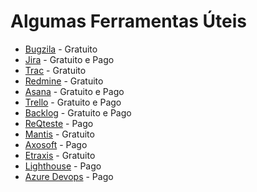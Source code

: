 # Algumas Ferramentas Úteis

* [Bugzila](https://www.bugzilla.org/) - Gratuito
* [Jira](https://www.atlassian.com/br/software/jira) - Gratuito e Pago
* [Trac](https://trac.edgewall.org/) - Gratuito
* [Redmine](https://www.redmine.org/) - Gratuito
* [Asana](https://asana.com/pt/pricing) - Gratuito e Pago
* [Trello](https://trello.com/pt-BR) - Gratuito e Pago
* [Backlog](https://backlog.com/) - Gratuito e Pago
* [ReQteste](https://reqtest.com/bug-tracking-tool/?utm_campaign=guru99&utm_source=guru99&utm_medium=listing) - Pago
* [Mantis](https://www.mantisbt.org/) - Gratuito
* [Axosoft](https://www.axosoft.com/) - Pago
* [Etraxis](https://github.com/etraxis/etraxis) - Gratuito
* [Lighthouse](http://lighthouseapp.com/) - Pago
* [Azure Devops](https://docs.microsoft.com/pt-br/azure/devops/boards/backlogs/manage-bugs?view=azure-devops) - Pago